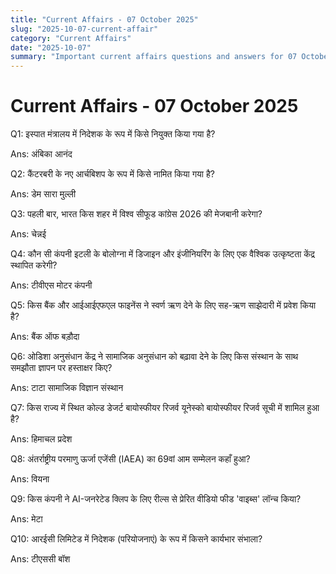 ```yaml
---
title: "Current Affairs - 07 October 2025"
slug: "2025-10-07-current-affair"
category: "Current Affairs"
date: "2025-10-07"
summary: "Important current affairs questions and answers for 07 October 2025."
---
```


<div class="container mx-auto px-4 py-8">
  <h1 class="text-2xl font-bold mb-6"> Current Affairs - 07 October 2025 </h1>
  <div class="grid grid-cols-1 md:grid-cols-2 gap-6">
    <div class="bg-white dark:bg-gray-900 border rounded-lg p-4 shadow hover:shadow-lg transition">
      <p class="font-semibold mb-2">Q1: इस्पात मंत्रालय में निदेशक के रूप में किसे नियुक्त किया गया है?</p>
      <p class="text-gray-600 dark:text-gray-400">Ans: अंबिका आनंद</p>
    </div>
    <div class="bg-white dark:bg-gray-900 border rounded-lg p-4 shadow hover:shadow-lg transition">
      <p class="font-semibold mb-2">Q2: कैंटरबरी के नए आर्चबिशप के रूप में किसे नामित किया गया है?</p>
      <p class="text-gray-600 dark:text-gray-400">Ans: डेम सारा मुल्ली</p>
    </div>
    <div class="bg-white dark:bg-gray-900 border rounded-lg p-4 shadow hover:shadow-lg transition">
      <p class="font-semibold mb-2">Q3: पहली बार, भारत किस शहर में विश्व सीफूड कांग्रेस 2026 की मेजबानी करेगा?</p>
      <p class="text-gray-600 dark:text-gray-400">Ans: चेन्नई</p>
    </div>
    <div class="bg-white dark:bg-gray-900 border rounded-lg p-4 shadow hover:shadow-lg transition">
      <p class="font-semibold mb-2">Q4: कौन सी कंपनी इटली के बोलोग्ना में डिजाइन और इंजीनियरिंग के लिए एक वैश्विक उत्कृष्टता केंद्र स्थापित करेगी?</p>
      <p class="text-gray-600 dark:text-gray-400">Ans: टीवीएस मोटर कंपनी</p>
    </div>
    <div class="bg-white dark:bg-gray-900 border rounded-lg p-4 shadow hover:shadow-lg transition">
      <p class="font-semibold mb-2">Q5: किस बैंक और आईआईएफएल फाइनेंस ने स्वर्ण ऋण देने के लिए सह-ऋण साझेदारी में प्रवेश किया है?</p>
      <p class="text-gray-600 dark:text-gray-400">Ans: बैंक ऑफ बड़ौदा</p>
    </div>
    <div class="bg-white dark:bg-gray-900 border rounded-lg p-4 shadow hover:shadow-lg transition">
      <p class="font-semibold mb-2">Q6: ओडिशा अनुसंधान केंद्र ने सामाजिक अनुसंधान को बढ़ावा देने के लिए किस संस्थान के साथ समझौता ज्ञापन पर हस्ताक्षर किए?</p>
      <p class="text-gray-600 dark:text-gray-400">Ans: टाटा सामाजिक विज्ञान संस्थान</p>
    </div>
    <div class="bg-white dark:bg-gray-900 border rounded-lg p-4 shadow hover:shadow-lg transition">
      <p class="font-semibold mb-2">Q7: किस राज्य में स्थित कोल्ड डेजर्ट बायोस्फीयर रिजर्व यूनेस्को बायोस्फीयर रिजर्व सूची में शामिल हुआ है?</p>
      <p class="text-gray-600 dark:text-gray-400">Ans: हिमाचल प्रदेश</p>
    </div>
    <div class="bg-white dark:bg-gray-900 border rounded-lg p-4 shadow hover:shadow-lg transition">
      <p class="font-semibold mb-2">Q8: अंतर्राष्ट्रीय परमाणु ऊर्जा एजेंसी (IAEA) का 69वां आम सम्मेलन कहाँ हुआ?</p>
      <p class="text-gray-600 dark:text-gray-400">Ans: वियना</p>
    </div>
    <div class="bg-white dark:bg-gray-900 border rounded-lg p-4 shadow hover:shadow-lg transition">
      <p class="font-semibold mb-2">Q9: किस कंपनी ने AI-जनरेटेड क्लिप के लिए रील्स से प्रेरित वीडियो फीड 'वाइब्स' लॉन्च किया?</p>
      <p class="text-gray-600 dark:text-gray-400">Ans: मेटा</p>
    </div>
    <div class="bg-white dark:bg-gray-900 border rounded-lg p-4 shadow hover:shadow-lg transition">
      <p class="font-semibold mb-2">Q10: आरईसी लिमिटेड में निदेशक (परियोजनाएं) के रूप में किसने कार्यभार संभाला?</p>
      <p class="text-gray-600 dark:text-gray-400">Ans: टीएससी बॉश</p>
    </div>
  </div>
</div>
